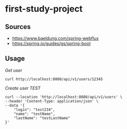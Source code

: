 # first-study-project

## Sources
- https://www.baeldung.com/spring-webflux
- https://spring.io/guides/gs/spring-boot

## Usage

*Get user*

```shell
curl http://localhost:8080/api/v1/users/12345
```

*Create user TEST*

```shell
curl --location 'http://localhost:8080/api/v1/users' \
--header 'Content-Type: application/json' \
--data '{
    "login": "test234",
    "name": "testName",
    "lastName": "testLastName"
}'
```
